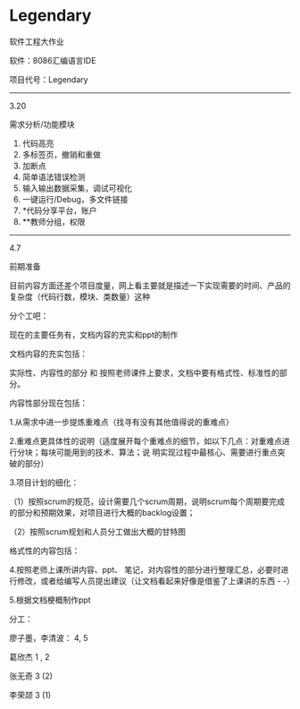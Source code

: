 # Legendary
软件工程大作业

软件：8086汇编语言IDE

项目代号：Legendary

---
3.20

需求分析/功能模块

1. 代码高亮
2. 多标签页，撤销和重做
3. 加断点
4. 简单语法错误检测
5. 输入输出数据采集，调试可视化
6. 一键运行/Debug，多文件链接
7. *代码分享平台，账户
8. **教师分组，权限

---
4.7

前期准备

目前内容方面还差个项目度量，网上看主要就是描述一下实现需要的时间、产品的复杂度（代码行数，模块、类数量）这种

分个工吧：

现在的主要任务有，文档内容的充实和ppt的制作

文档内容的充实包括：

实际性、内容性的部分 和 按照老师课件上要求，文档中要有格式性、标准性的部分。

内容性部分现在包括：

1.从需求中进一步提炼重难点（找寻有没有其他值得说的重难点）

2.重难点更具体性的说明（适度展开每个重难点的细节，如以下几点：对重难点进行分块；每块可能用到的技术、算法；说  明实现过程中最核心、需要进行重点突破的部分）

3.项目计划的细化：

（1）按照scrum的规范，设计需要几个scrum周期，说明scrum每个周期要完成的部分和预期效果，对项目进行大概的backlog设置；

（2）按照scrum规划和人员分工做出大概的甘特图

格式性的内容包括：

4.按照老师上课所讲内容、ppt、 笔记，对内容性的部分进行整理汇总，必要时进行修改，或者给编写人员提出建议（让文档看起来好像是借鉴了上课讲的东西 - -）

5.根据文档梗概制作ppt

分工：

廖子墨，李清波： 4, 5 

葛欣杰 1 , 2

张无奇 3 (2)

李荣颉 3 (1)
